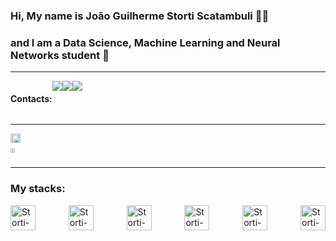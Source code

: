<link rel="stylesheet" type='text/css' href="https://cdn.jsdelivr.net/gh/devicons/devicon@latest/devicon.min.css" />

### Hi, My name is João Guilherme Storti Scatambuli 👨‍💻
### and I am a Data Science, Machine Learning and Neural Networks student 🤖

---

<div width="100%" style="display: flex;">
<h4>Contacts:</h4> 
<a href="https://www.linkedin.com/in/jstorti-scatambuli/"><img src="https://img.shields.io/badge/LinkedIn-0077B5?style=for-the-badge&logo=linkedin&logoColor=white"></a>
<a href="https://www.kaggle.com/jstorti"><img src="https://img.shields.io/badge/Kaggle-20BEFF?style=for-the-badge&logo=Kaggle&logoColor=white"></a>
<a href="mailto:jgscatambuli@gmail.com" target="_blank"><img src="https://img.shields.io/badge/Gmail-D14836?style=for-the-badge&logo=gmail&logoColor=white"></a>
</div>

---

<div style="display: flex;">
<a href="github.com/Storti-Scatambuli">
<img width="60%" src="https://github-readme-stats.vercel.app/api?username=Storti-Scatambuli&show_icons=true&include_all_commits=true&count_private=true&hide=issues,contribs&hide_rank=true&theme=github_dark">
<img width="39%" src="https://github-readme-stats.vercel.app/api/top-langs/?username=Storti-Scatambuli&layout=compact&theme=github_dark">
</a>
</div>

---
### My stacks:

<div style="display: flex; justify-content: space-between;">
<img width="40px" align="center" alt="Storti-Scatambuli-Python" src="https://cdn.jsdelivr.net/gh/devicons/devicon@latest/icons/python/python-original.svg" />
<img width="40px" align="center" alt="Storti-Scatambuli-Numpy" src="https://cdn.jsdelivr.net/gh/devicons/devicon@latest/icons/numpy/numpy-original.svg" />
<img width="40px" align="center" alt="Storti-Scatambuli-Pytorch" src="https://cdn.jsdelivr.net/gh/devicons/devicon@latest/icons/pytorch/pytorch-original.svg" />
<img width="40px" align="center" alt="Storti-Scatambuli-Pandas" src="https://cdn.jsdelivr.net/gh/devicons/devicon@latest/icons/pandas/pandas-original.svg" />
<img width="40px" align="center" alt="Storti-Scatambuli-Matplotlib" src="https://cdn.jsdelivr.net/gh/devicons/devicon@latest/icons/matplotlib/matplotlib-original.svg" />
<img width="40px" align="center" alt="Storti-Scatambuli-Jupyter" src="https://cdn.jsdelivr.net/gh/devicons/devicon@latest/icons/jupyter/jupyter-original.svg" />
</div>

<!--
**Storti-Scatambuli/Storti-Scatambuli** is a ✨ _special_ ✨ repository because its `README.md` (this file) appears on your GitHub profile.

Here are some ideas to get you started:

- 🔭 I’m currently working on ...
- 🌱 I’m currently learning ...
- 👯 I’m looking to collaborate on ...
- 🤔 I’m looking for help with ...
- 💬 Ask me about ...
- 📫 How to reach me: ...
- 😄 Pronouns: ...
- ⚡ Fun fact: ...
-->
